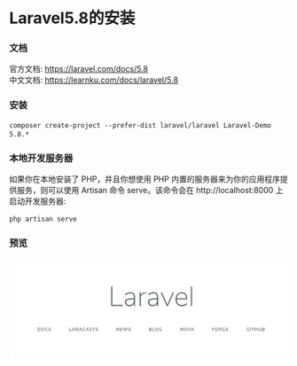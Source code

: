 # Laravel5.8的安装

### 文档
官方文档: https://laravel.com/docs/5.8  
中文文档: https://learnku.com/docs/laravel/5.8

### 安装
```shell
composer create-project --prefer-dist laravel/laravel Laravel-Demo 5.8.*
```

### 本地开发服务器
如果你在本地安装了 PHP，并且你想使用 PHP 内置的服务器来为你的应用程序提供服务，则可以使用 Artisan 命令 serve。该命令会在 http://localhost:8000 上启动开发服务器:
```shell
php artisan serve
```

### 预览
![Laravel](https://raw.githubusercontent.com/duiying/img/master/Laravel.jpg)  